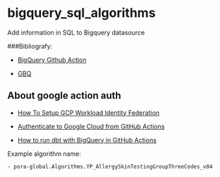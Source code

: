 # bigquery_sql_algorithms
Add information in SQL to Bigquery datasource

###Bibliografy: 
  
  - [BigQuery Github Action](https://github.com/jashparekh/bigquery-action)
  
  
  - [GBQ](https://github.com/wayfair-incubator/gbq)


## About google action auth

  - [How To Setup GCP Workload Identity Federation](https://alexanderhose.com/how-to-setup-gcp-workload-identity-federation/)

  - [Authenticate to Google Cloud from GitHub Actions](https://github.com/google-github-actions/auth)

  - [How to run dbt with BigQuery in GitHub Actions](https://medium.com/inthepipeline/how-to-run-dbt-with-bigquery-in-github-actions-97ccb1761f4b)


  Example algorithm name:

    - pora-global.Algorithms.YP_AllergySkinTestingGroupThreeCodes_v04